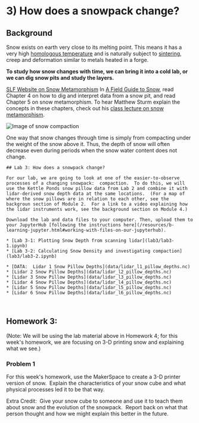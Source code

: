 # 3) How does a snowpack change?

## Background

Snow exists on earth very close to its melting point.  This means it has a very high [homologous temperature](https://en.wikipedia.org/wiki/Homologous_temperature) and is naturally subject to [sintering](https://en.wikipedia.org/wiki/Sintering), creep and deformation similar to metals heated in a forge. 

**To study how snow changes with time, we can bring it into a cold lab, or we can dig snow pits and study the layers.**

[SLF Website on Snow Metamorphism](https://www.slf.ch/en/snow/snow-as-a-material/snow-metamorphism.html)
In [A Field Guide to Snow](https://www.amazon.com/Field-Guide-Snow-Snowy-Owl/dp/1602234140/), read Chapter 4 on how to dig and interpret data from a snow pit, and read Chapter 5 on snow metamorphism.
To hear Matthew Sturm explain the concepts in these chapters, check out his [class lecture on snow metamorphism](https://www.youtube.com/watch?v=tg2v1DC5Nrk&list=PLPG5Ed5L1SY4RpFe-55WAlFZ58-TwwrWw&index=5).

![Image of snow compaction](data/Wayand_compaction_illustration.png)

One way that snow changes through time is simply from compacting under the weight of the snow above it.  Thus, the depth of snow will often decrease even during periods when the snow water content does not change.

```note
## Lab 3: How does a snowpack change?

For our lab, we are going to look at one of the easier-to-observe processes of a changing snowpack:  compaction.  To do this, we will use the Kettle Ponds snow pillow data from Lab 2 and combine it with lidar-derived snow depth data at the same locations.  (For a map of where the snow pillows are in relation to each other, see the backgroun section of Module 2.  For a link to a video explaining how the lidar instruments work, see the background section on Module 4.)

Download the lab and data files to your computer. Then, upload them to your JupyterHub [following the instructions here](/resources/b-learning-jupyter.html#working-with-files-on-our-jupyterhub).

* [Lab 3-1: Plotting Snow Depth from scanning lidar](lab3/lab3-1.ipynb)
* [Lab 3-2: Calculating Snow Density and investigating compaction](lab3/lab3-2.ipynb)

* [DATA:  Lidar 1 Snow Pillow Depths](data/lidar_l1_pillow_depths.nc)
* [Lidar 2 Snow Pillow Depths](data/lidar_l2_pillow_depths.nc)
* [Lidar 3 Snow Pillow Depths](data/lidar_l3_pillow_depths.nc)
* [Lidar 4 Snow Pillow Depths](data/lidar_l4_pillow_depths.nc)
* [Lidar 5 Snow Pillow Depths](data/lidar_l5_pillow_depths.nc)
* [Lidar 6 Snow Pillow Depths](data/lidar_l6_pillow_depths.nc)



```

## Homework 3: 
(Note:  We will be using the lab material above in Homework 4; for this week's homework, we are focusing on 3-D printing snow and explaining what we see.)

### Problem 1
For this week's homework, use the MakerSpace to create a 3-D printer version of snow.  Explain the characteristics of your snow cube and what physical processes led it to be that way.

Extra Credit:  Give your snow cube to someone and use it to teach them about snow and the evolution of the snowpack.  Report back on what that person thought and how we might explain this better in the future.

